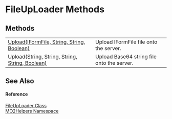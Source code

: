 # FileUpLoader Methods




## Methods
<table>
<tr>
<td><a href="37860874-41ef-9165-c1a4-60220df823cd">Upload(IFormFile, String, String, Boolean)</a></td>
<td>Upload IFormFile file onto the server.</td></tr>
<tr>
<td><a href="071d5cf6-d4a7-280b-c891-3c122e5b3b07">Upload(String, String, String, String, Boolean)</a></td>
<td>Upload Base64 string file onto the server.</td></tr>
</table>

## See Also


#### Reference
<a href="b99a23e5-2cc6-3ee6-0213-e2f5ccf72143">FileUpLoader Class</a>  
<a href="bf0167f1-4967-5ff5-f4a0-31ea501661d0">MO2Helpers Namespace</a>  
